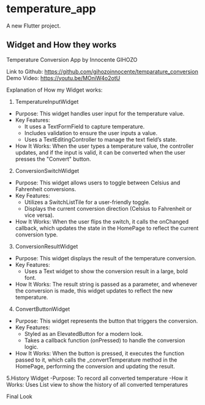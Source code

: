 # temperature_app

A new Flutter project.

## Widget and How they works
Temperature Conversion App by Innocente GIHOZO

Link to Github: https://github.com/gihozoinnocente/temparature_conversion
Demo Video: https://youtu.be/MOniW4o2otU

Explanation of How my Widget works:
 1. TemperatureInputWidget
- Purpose: This widget handles user input for the temperature value.
- Key Features:
  - It uses a TextFormField to capture temperature.
  - Includes validation to ensure the user inputs a value.
  - Uses a TextEditingController to manage the text field’s state.
- How It Works: When the user types a temperature value, the controller updates, and if the input is valid, it can be converted when the user presses the "Convert" button.

 2. ConversionSwitchWidget
- Purpose: This widget allows users to toggle between Celsius and Fahrenheit conversions.
- Key Features:
  - Utilizes a SwitchListTile for a user-friendly toggle.
  - Displays the current conversion direction (Celsius to Fahrenheit or vice versa).
- How It Works: When the user flips the switch, it calls the onChanged callback, which updates the state in the HomePage to reflect the current conversion type.

 3. ConversionResultWidget
- Purpose: This widget displays the result of the temperature conversion.
- Key Features:
  - Uses a Text widget to show the conversion result in a large, bold font.
- How It Works: The result string is passed as a parameter, and whenever the conversion is made, this widget updates to reflect the new temperature.

4. ConvertButtonWidget
- Purpose: This widget represents the button that triggers the conversion.
- Key Features:
  - Styled as an ElevatedButton for a modern look.
  - Takes a callback function (onPressed) to handle the conversion logic.
- How It Works: When the button is pressed, it executes the function passed to it, which calls the _convertTemperature method in the HomePage, performing the conversion and updating the result.

5.History Widget
-Purpose: To record all converted temperature
-How it Works: Uses List view to show the history of all converted temperatures



Final Look 


